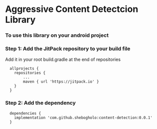 # Aggressive Content Detectcion Library
### To use this library on your android project
### Step 1: Add the JitPack repository to your build file
Add it in your root build.gradle at the end of repositories
```
  allprojects {
	repositories {
		...
		maven { url 'https://jitpack.io' }
	}
  }
```
### Step 2: Add the dependency
```
  dependencies {
	implementation 'com.github.shebogholo:content-detection:0.0.1'
  }
```
